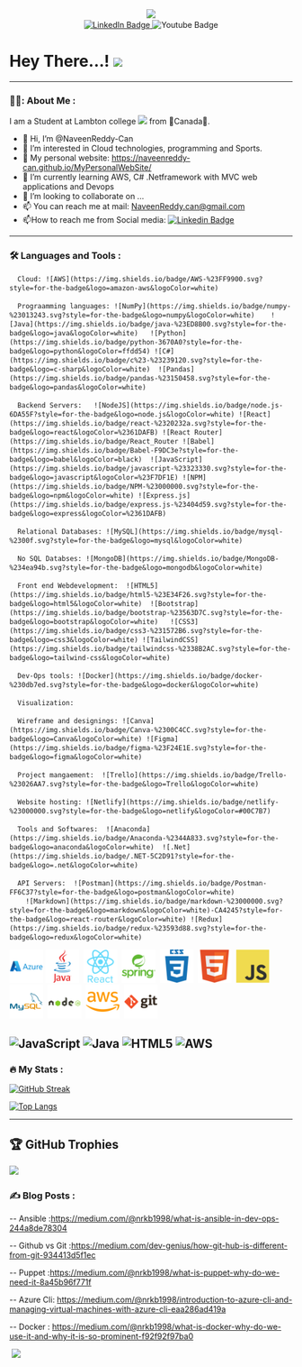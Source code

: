 
<div id="header" align="center">
   <img src="https://media.giphy.com/media/qgQUggAC3Pfv687qPC/giphy.gif" width="500"/>
</div>

<div id="badges" align="center"> 
   <a href="https://www.linkedin.com/in/naveen-reddy-8b7623252/">
  <img src="https://img.shields.io/badge/LinkedIn-blue?style=for-the-badge&logo=linkedin&logoColor=white" alt="LinkedIn Badge"/>
      <a>
  <img src="https://img.shields.io/badge/YouTube-red?style=for-the-badge&logo=youtube&logoColor=white" alt="Youtube Badge"/>
</div>



<h1>
  Hey There...!
  <img src="https://media.giphy.com/media/Wj7lNjMNDxSmc/giphy.gif" width="150px"/>
</h1>

---

<h3> 👨‍💻: About Me :</h3>
 <p> I am a Student at Lambton college <img src="https://media.giphy.com/media/WUlplcMpOCEmTGBtBW/giphy.gif" width="30"> from 🍁Canada🍁. </p>
 
- 👋 Hi, I’m @NaveenReddy-Can
- 👀 I’m interested in Cloud technologies, programming and Sports.
- 💁 My personal website: https://naveenreddy-can.github.io/MyPersonalWebSite/
- 🌱 I’m currently learning AWS, C# .Netframework with MVC web applications and Devops
- 💞️ I’m looking to collaborate on ...
- 📫 You can reach me at mail: NaveenReddy.can@gmail.com
- :mailbox:How to reach me from Social media: [![Linkedin Badge](https://img.shields.io/badge/-NaveenReddy-blue?style=flat&logo=Linkedin&logoColor=white)](https://www.linkedin.com/in/naveen-reddy-8b7623252/)
- ---

### :hammer_and_wrench: Languages and Tools :
      Cloud: ![AWS](https://img.shields.io/badge/AWS-%23FF9900.svg?style=for-the-badge&logo=amazon-aws&logoColor=white) 
      
      Prograamming languages: ![NumPy](https://img.shields.io/badge/numpy-%23013243.svg?style=for-the-badge&logo=numpy&logoColor=white)    ![Java](https://img.shields.io/badge/java-%23ED8B00.svg?style=for-the-badge&logo=java&logoColor=white)   ![Python](https://img.shields.io/badge/python-3670A0?style=for-the-badge&logo=python&logoColor=ffdd54) ![C#](https://img.shields.io/badge/c%23-%23239120.svg?style=for-the-badge&logo=c-sharp&logoColor=white)  ![Pandas](https://img.shields.io/badge/pandas-%23150458.svg?style=for-the-badge&logo=pandas&logoColor=white) 
      
      Backend Servers:   ![NodeJS](https://img.shields.io/badge/node.js-6DA55F?style=for-the-badge&logo=node.js&logoColor=white) ![React](https://img.shields.io/badge/react-%2320232a.svg?style=for-the-badge&logo=react&logoColor=%2361DAFB) ![React Router](https://img.shields.io/badge/React_Router ![Babel](https://img.shields.io/badge/Babel-F9DC3e?style=for-the-badge&logo=babel&logoColor=black)  ![JavaScript](https://img.shields.io/badge/javascript-%23323330.svg?style=for-the-badge&logo=javascript&logoColor=%23F7DF1E) ![NPM](https://img.shields.io/badge/NPM-%23000000.svg?style=for-the-badge&logo=npm&logoColor=white) ![Express.js](https://img.shields.io/badge/express.js-%23404d59.svg?style=for-the-badge&logo=express&logoColor=%2361DAFB) 
      
      Relational Databases: ![MySQL](https://img.shields.io/badge/mysql-%2300f.svg?style=for-the-badge&logo=mysql&logoColor=white)
      
      No SQL Databses: ![MongoDB](https://img.shields.io/badge/MongoDB-%234ea94b.svg?style=for-the-badge&logo=mongodb&logoColor=white)
      
      Front end Webdevelopment:  ![HTML5](https://img.shields.io/badge/html5-%23E34F26.svg?style=for-the-badge&logo=html5&logoColor=white)  ![Bootstrap](https://img.shields.io/badge/bootstrap-%23563D7C.svg?style=for-the-badge&logo=bootstrap&logoColor=white)   ![CSS3](https://img.shields.io/badge/css3-%231572B6.svg?style=for-the-badge&logo=css3&logoColor=white) ![TailwindCSS](https://img.shields.io/badge/tailwindcss-%2338B2AC.svg?style=for-the-badge&logo=tailwind-css&logoColor=white)  	
      
      Dev-Ops tools: ![Docker](https://img.shields.io/badge/docker-%230db7ed.svg?style=for-the-badge&logo=docker&logoColor=white)
      
      Visualization:
      
      Wireframe and designings: ![Canva](https://img.shields.io/badge/Canva-%2300C4CC.svg?style=for-the-badge&logo=Canva&logoColor=white) ![Figma](https://img.shields.io/badge/figma-%23F24E1E.svg?style=for-the-badge&logo=figma&logoColor=white)
      
      Project mangaement:  ![Trello](https://img.shields.io/badge/Trello-%23026AA7.svg?style=for-the-badge&logo=Trello&logoColor=white)
      
      Website hosting: ![Netlify](https://img.shields.io/badge/netlify-%23000000.svg?style=for-the-badge&logo=netlify&logoColor=#00C7B7)
      
      Tools and Softwares:  ![Anaconda](https://img.shields.io/badge/Anaconda-%2344A833.svg?style=for-the-badge&logo=anaconda&logoColor=white)  ![.Net](https://img.shields.io/badge/.NET-5C2D91?style=for-the-badge&logo=.net&logoColor=white) 
      
      API Servers:  ![Postman](https://img.shields.io/badge/Postman-FF6C37?style=for-the-badge&logo=postman&logoColor=white) 
        ![Markdown](https://img.shields.io/badge/markdown-%23000000.svg?style=for-the-badge&logo=markdown&logoColor=white)-CA4245?style=for-the-badge&logo=react-router&logoColor=white) ![Redux](https://img.shields.io/badge/redux-%23593d88.svg?style=for-the-badge&logo=redux&logoColor=white) 
<div>
    <img src="https://github.com/devicons/devicon/blob/master/icons/azure/azure-original-wordmark.svg" title="Azure" **alt="Azure" width="60" height="60"/>
  <img src="https://github.com/devicons/devicon/blob/master/icons/java/java-original-wordmark.svg" title="Java" alt="Java" width="60" height="60"/>&nbsp;
  <img src="https://github.com/devicons/devicon/blob/master/icons/react/react-original-wordmark.svg" title="React" alt="React" width="60" height="60"/>&nbsp;
  <img src="https://github.com/devicons/devicon/blob/master/icons/spring/spring-original-wordmark.svg" title="Spring" alt="Spring" width="60" height="60"/>&nbsp;
  <img src="https://github.com/devicons/devicon/blob/master/icons/css3/css3-plain-wordmark.svg"  title="CSS3" alt="CSS" width="60" height="60"/>&nbsp;
  <img src="https://github.com/devicons/devicon/blob/master/icons/html5/html5-original.svg" title="HTML5" alt="HTML" width="60" height="60"/>&nbsp;
  <img src="https://github.com/devicons/devicon/blob/master/icons/javascript/javascript-original.svg" title="JavaScript" alt="JavaScript" width="60" height="60"/>&nbsp;
  <img src="https://github.com/devicons/devicon/blob/master/icons/mysql/mysql-original-wordmark.svg" title="MySQL"  alt="MySQL" width="60" height="60"/>&nbsp;
  <img src="https://github.com/devicons/devicon/blob/master/icons/nodejs/nodejs-original-wordmark.svg" title="NodeJS" alt="NodeJS" width="60" height="60"/>&nbsp;
  <img src="https://github.com/devicons/devicon/blob/master/icons/amazonwebservices/amazonwebservices-plain-wordmark.svg" title="AWS" alt="AWS" width="60" height="60"/>&nbsp;
  <img src="https://github.com/devicons/devicon/blob/master/icons/git/git-original-wordmark.svg" title="Git" **alt="Git" width="60" height="60"/>
</div>

      
      
![JavaScript](https://img.shields.io/badge/javascript-%23323330.svg?style=for-the-badge&logo=javascript&logoColor=%23F7DF1E) ![Java](https://img.shields.io/badge/java-%23ED8B00.svg?style=for-the-badge&logo=java&logoColor=white) ![HTML5](https://img.shields.io/badge/html5-%23E34F26.svg?style=for-the-badge&logo=html5&logoColor=white) ![AWS](https://img.shields.io/badge/AWS-%23FF9900.svg?style=for-the-badge&logo=amazon-aws&logoColor=white)
---

### :fire: My Stats : 
[![GitHub Streak](http://github-readme-streak-stats.herokuapp.com?user=NaveenReddy-Can&theme=dark&background=000000&hide_border=true)](https://git.io/streak-stats)&nbsp;

[![Top Langs](https://github-readme-stats.vercel.app/api/top-langs/?username=NaveenReddy-Can&layout=compact&theme=vision-friendly-dark)](https://github.com/NaveenReddy-Can/github-readme-stats)

---
## 🏆 GitHub Trophies
![](https://github-profile-trophy.vercel.app/?username=NaveenReddy-Can&theme=radical&no-frame=false&no-bg=true&margin-w=4)

### :writing_hand: Blog Posts :
-- Ansible :https://medium.com/@nrkb1998/what-is-ansible-in-dev-ops-244a8de78304
      
-- Github vs Git :https://medium.com/dev-genius/how-git-hub-is-different-from-git-934413d5f1ec
      
-- Puppet :https://medium.com/@nrkb1998/what-is-puppet-why-do-we-need-it-8a45b96f771f
      
-- Azure Cli: https://medium.com/@nrkb1998/introduction-to-azure-cli-and-managing-virtual-machines-with-azure-cli-eaa286ad419a
      
-- Docker : https://medium.com/@nrkb1998/what-is-docker-why-do-we-use-it-and-why-it-is-so-prominent-f92f92f97ba0
<!---
NaveenReddy-Can/NaveenReddy-Can is a ✨ special ✨ repository because its `README.md` (this file) appears on your GitHub profile.
You can click the Preview link to take a look at your changes.
--->
<img src="https://komarev.com/ghpvc/?username=NaveenReddy-Can&style=flat-square&color=blue" alt=""/>
<img src="https://media.giphy.com/media/M9gbBd9nbDrOTu1Mqx/giphy.gif" width="100"/>
